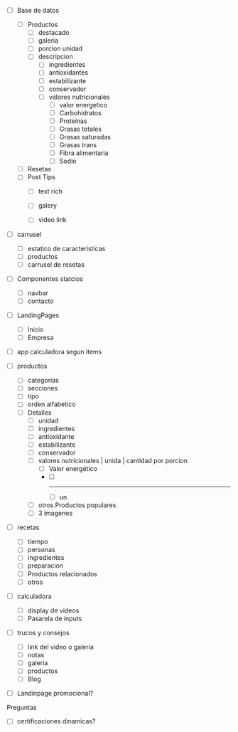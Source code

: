 - [ ] Base de datos
  - [ ] Productos
    - [ ] destacado
    - [ ] galeria
    - [ ] porcion unidad
    - [ ] descripcion
      - [ ] ingredientes
      - [ ] antioxidantes
      - [ ] estabilizante
      - [ ] conservador
      - [ ] valores nutricionales
        - [ ] valor energetico
        - [ ] Carbohidratos
        - [ ] Proteínas
        - [ ] Grasas totales
        - [ ] Grasas saturadas
        - [ ] Grasas trans
        - [ ] Fibra alimentaria
        - [ ] Sodio
  - [ ] Resetas
  - [ ] Post Tips
    - [ ] text rich
    - [ ] galery
    - [ ] video link


- [ ] carrusel 
  - [ ] estatico de caracteristicas
  - [ ] productos 
  - [ ] carrusel de resetas
- [ ] Componentes statcios
  - [ ] navbar
  - [ ] contacto
- [ ] LandingPages
  - [ ] Inicio
  - [ ] Empresa
- [ ] app calculadora segun items
- [ ] productos
  - [ ] categorias
  - [ ] secciones
  - [ ] tipo
  - [ ] orden alfabetico
  - [ ] Detalles
    - [ ] unidad
    - [ ] ingredientes
    - [ ] antioxidante
    - [ ] estabilizante
    - [ ] conservador
    - [ ] valores nutricionales | unida | cantidad por porcion
      - [ ] Valor energético
      - [ ] -----
        - [ ] un
    - [ ] otros Productos populares
    - [ ] 3 imagenes
- [ ] recetas
  - [ ] tiempo
  - [ ] personas
  - [ ] ingredientes
  - [ ] preparacion
  - [ ] Productos relacionados
  - [ ] otros
- [ ] calculadora
  - [ ] display de videos
  - [ ] Pasarela de inputs
- [ ] trucos y consejos
  - [ ] link del video o galeria
  - [ ] notas
  - [ ] galeria
  - [ ] productos
  - [ ] Blog
- [ ] Landinpage promocional?


Preguntas

- [ ] certificaciones dinamicas?